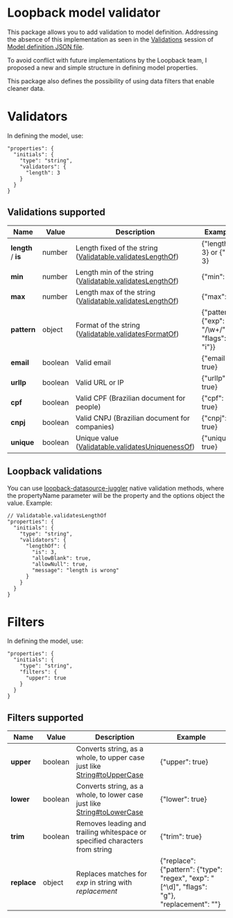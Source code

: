 # Loopback model validator

This package allows you to add validation to model definition. Addressing the absence of this implementation as seen in the [Validations](https://loopback.io/doc/en/lb3/Model-definition-JSON-file.html#validations) session of [Model definition JSON file](https://loopback.io/doc/en/lb3/Model-definition-JSON-file.html).

To avoid conflict with future implementations by the Loopback team, I proposed a new and simple structure in defining model properties.

This package also defines the possibility of using data filters that enable cleaner data.

# Validators

In defining the model, use:
```
"properties": {
  "initials": {
    "type": "string",
    "validators": {
      "length": 3
    }
  }
}
```

## Validations supported

| Name | Value | Description | Example |
| ---- | ----- | ----------- | ------- |
| **length** / **is** | number | Length fixed of the string ([Validatable.validatesLengthOf](https://apidocs.loopback.io/loopback-datasource-juggler/#validatable-validateslengthof)) | {"length": 3} or {"is": 3} |
| **min** | number | Length min of the string ([Validatable.validatesLengthOf](https://apidocs.loopback.io/loopback-datasource-juggler/#validatable-validateslengthof)) | {"min": 3} |
| **max** | number | Length max of the string ([Validatable.validatesLengthOf](https://apidocs.loopback.io/loopback-datasource-juggler/#validatable-validateslengthof)) | {"max": 3} |
| **pattern** | object | Format of the string ([Validatable.validatesFormatOf](https://apidocs.loopback.io/loopback-datasource-juggler/#validatable-validatesformatof)) | {"pattern": {"exp": "/\w+/", "flags": "i"}} |
| **email** | boolean | Valid email | {"email": true} |
| **urlIp** | boolean | Valid URL or IP | {"urlIp": true} |
| **cpf** | boolean | Valid CPF (Brazilian document for people) | {"cpf": true} |
| **cnpj** | boolean | Valid CNPJ (Brazilian document for companies) | {"cnpj": true} |
| **unique** | boolean | Unique value ([Validatable.validatesUniquenessOf](https://apidocs.loopback.io/loopback-datasource-juggler/#validatable-validatesuniquenessof)) | {"unique": true} |

## Loopback validations

You can use [loopback-datasource-juggler](https://loopback.io/doc/en/lb3/Validating-model-data.html#using-validation-methods) native validation methods, where the propertyName parameter will be the property and the options object the value. Example:

```
// Validatable.validatesLengthOf
"properties": {
  "initials": {
    "type": "string",
    "validators": {
      "lengthOf": {
        "is": 3,
        "allowBlank": true,
        "allowNull": true,
        "message": "length is wrong"
      }
    }
  }
}
```


# Filters

In defining the model, use:
```
"properties": {
  "initials": {
    "type": "string",
    "filters": {
      "upper": true
    }
  }
}
```

## Filters supported

| Name | Value | Description | Example |
| ---- | ----- | ----------- | ------- |
| **upper** | boolean | Converts string, as a whole, to upper case just like [String#toUpperCase](https://mdn.io/toUpperCase) | {"upper": true} |
| **lower** | boolean | Converts string, as a whole, to lower case just like [String#toLowerCase](https://mdn.io/toLowerCase) | {"lower": true} |
| **trim** | boolean | Removes leading and trailing whitespace or specified characters from string | {"trim": true} |
| **replace** | object | Replaces matches for *exp* in string with *replacement* | {"replace": {"pattern": {"type": "regex", "exp": "[^\\d]", "flags": "g"}, "replacement": ""} |
